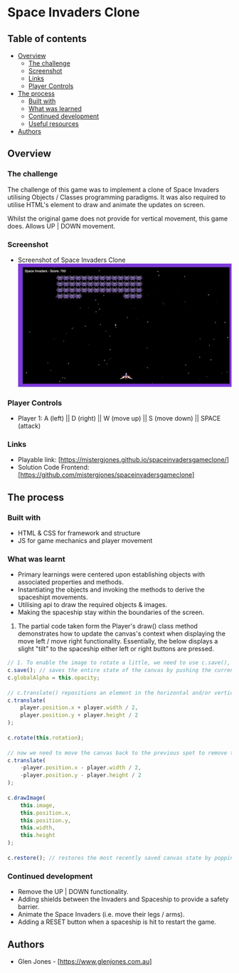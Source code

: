 # Space Invaders Clone

## Table of contents

-   [Overview](#overview)
    -   [The challenge](#the-challenge)
    -   [Screenshot](#screenshot)
    -   [Links](#links)
    -   [Player Controls](#player-controls)
-   [The process](#the-process)
    -   [Built with](#built-with)
    -   [What was learned](#what-we-learned)
    -   [Continued development](#continued-development)
    -   [Useful resources](#useful-resources)
-   [Authors](#authors)

## Overview

### The challenge

The challenge of this game was to implement a clone of Space Invaders utilising Objects / Classes programming paradigms. It was also required to utilise HTML's <canvas></canvas> element to draw and animate the updates on screen.

Whilst the original game does not provide for vertical movement, this game does. Allows UP | DOWN movement.

### Screenshot

-   Screenshot of Space Invaders Clone
    ![Example screenshot](screenshot.png)

### Player Controls

-   Player 1: A (left) || D (right) || W (move up) || S (move down) || SPACE (attack)

### Links

-   Playable link: [https://mistergjones.github.io/spaceinvadersgameclone/]
-   Solution Code Frontend: [https://github.com/mistergjones/spaceinvadersgameclone]

## The process

### Built with

-   HTML & CSS for framework and structure
-   JS for game mechanics and player movement

### What was learnt

-   Primary learnings were centered upon establishing objects with associated properties and methods.
-   Instantiating the objects and invoking the methods to derive the spaceshipt movements.
-   Utilising <canvas></canvas> api to draw the required objects & images.
-   Making the spaceship stay within the boundaries of the screen.

1. The partial code taken form the Player's draw() class method demonstrates how to update the canvas's context when displaying the move left / move right functionality. Essentially, the below displays a slight "tilt" to the spaceship either left or right buttons are pressed.

```js
// 1. To enable the image to rotate a little, we need to use c.save(), c.translate(), c.rotate(), c.restore()
c.save(); // saves the entire state of the canvas by pushing the current state onto a stack.
c.globalAlpha = this.opacity;

// c.translate() repositions an element in the horizontal and/or vertical directions.
c.translate(
    player.position.x + player.width / 2,
    player.position.y + player.height / 2
);

c.rotate(this.rotation);

// now we need to move the canvas back to the previous spot to remove the rotation
c.translate(
    -player.position.x - player.width / 2,
    -player.position.y - player.height / 2
);

c.drawImage(
    this.image,
    this.position.x,
    this.position.y,
    this.width,
    this.height
);

c.restore(); // restores the most recently saved canvas state by popping the top entry in the drawing state stack.
```

### Continued development

-   Remove the UP | DOWN functionality.
-   Adding shields between the Invaders and Spaceship to provide a safety barrier.
-   Animate the Space Invaders (i.e. move their legs / arms).
-   Adding a RESET button when a spaceship is hit to restart the game.

## Authors

-   Glen Jones - [https://www.glenjones.com.au]
